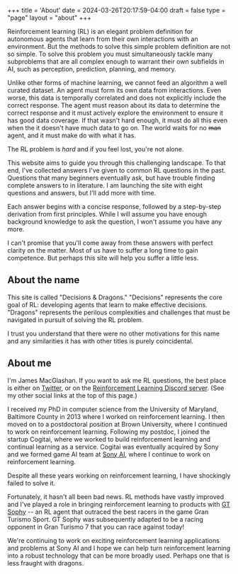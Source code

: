 +++
title = 'About'
date = 2024-03-26T20:17:59-04:00
draft = false
type = "page"
layout = "about"
+++

Reinforcement learning (RL) is an elegant problem definition for autonomous agents that learn from their own interactions with an environment. But the methods to solve this simple problem definition are not so simple. To solve this problem you must simultaneously tackle many subproblems that are all complex enough to warrant their own subfields in AI, such as perception, prediction, planning, and memory.

Unlike other forms of machine learning, we cannot feed an algorithm a well curated dataset. An agent must form its own data from interactions. Even worse, this data is temporally correlated and does not explicitly include the correct response. The agent must reason about its data to determine the correct response and it must actively explore the environment to ensure it has good data coverage. If that wasn't hard enough, it must do all this even when the it doesn't have much data to go on. The world waits for no ~~man~~ agent, and it must make do with what it has.

The RL problem is _hard_ and if you feel lost, you're not alone.

This website aims to guide you through this challenging landscape. To that end, I've collected answers I've given to common RL questions in the past. Questions that many beginners eventually ask, but have trouble finding complete answers to in literature. I am launching the site with eight questions and answers, but I'll add more with time.

Each answer begins with a concise response, followed by a step-by-step derivation from first principles. While I will assume you have enough background knowledge to ask the question, I won't assume you have any more.

I can't promise that you'll come away from these answers with perfect clarity on the matter. Most of us have to suffer a long time to gain competence. But perhaps this site will help you suffer a little less.

## About the name

This site is called "Decisions & Dragons." "Decisions" represents the core goal of RL: developing agents that learn to make effective decisions. "Dragons" represents the perilous complexities and challenges that must be navigated in pursuit of solving the RL problem.

I trust you understand that there were no other motivations for this name and any similarities it has with other titles is purely coincidental.

## About me

I'm James MacGlashan. If you want to ask me RL questions, the best place is either on [Twitter](https://twitter.com/jmac_ai), or
on the [Reinforcement Learning Discord server](https://discord.gg/nu3pyBrNpg). (See my other social links at the top of this page.)

I received my PhD in computer science from the University of Maryland, Baltimore County in 2013 where I
worked on reinforcement learning. I then moved on to a postdoctoral position at Brown University, where I continued to work on reinforcement learning.
Following my postdoc, I joined the startup Cogitai, where we worked to build reinforcement learning and
continual learning as a service. Cogitai was eventually acquired by Sony and we formed game AI team at [Sony AI](https://ai.sony/), where I
continue to work on reinforcement learning.

Despite all these years working on reinforcement learning, I have shockingly failed to solve it.

Fortunately, it hasn't all been bad news. RL methods have vastly improved
and I've played a role in bringing reinforcement learning to products with
[GT Sophy](https://www.gran-turismo.com/us/gran-turismo-sophy/) -- an RL agent that outraced the best racers in the game Gran Turismo Sport. GT Sophy was subsequently adapted to be a racing opponent in Gran Turismo 7 that you can race against today!

We're continuing to work on exciting reinforcement learning applications and problems at Sony AI and I hope we can help turn reinforcement learning into a robust technology that can be more broadly used. Perhaps one that is less fraught with dragons.
